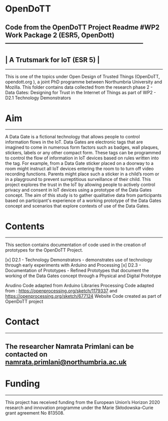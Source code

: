 # OpenDoTT
Code from the OpenDoTT Project
Readme
#WP2 Work Package 2 (ESR5, OpenDott)
—————————————————————
--------------------------------------
| A Trutsmark for IoT (ESR 5) |
--------------------------------------
------------------------------------------
This is one of the topics under Open Design of Trusted Things (OpenDoTT, opendott.org ), a joint PhD programme between Northumbria University and Mozilla. This folder contains data collected from the research phase 2 - Data Gates: Designing for Trust in the Internet of Things as part of WP2 - D2.1 Technology Demonstrators
# Aim
----------
A Data Gate is a fictional technology that allows people to control information flows in the IoT. Data Gates are electronic tags that are imagined to come in numerous form factors such as badges, wall plaques, stickers, labels or any other compact form. These tags can be programmed to control the flow of information in IoT devices based on rules written into the tag. For example, from a Data Gate sticker placed on a doorway to a room might instruct all IoT devices entering the room to to turn off video recording functions. Parents might place such a sticker in a child’s room or in a playground to prevent surreptitious surveillance of their child.
This project explores the trust in the IoT by allowing people to actively control privacy and consent in IoT devices using a prototype of the Data Gates concept. The aim of this study is to gather qualitative data from participants based on participant's experience of a working prototype of the Data Gates concept and scenarios that explore contexts of use of the Data Gates.

# Contents
--------
This section contains documentation of code used in the creation of prototypes for the OpenDoTT Project. 

[x] D2.1 - Technology Demonstrators - demonstrates use of technology through early experiments with Arduino and Processing
[x] D2.3 - Documentation of Prototypes - Refined Prototypes that document the working of the Data Gates concept through a Physical and Digital Prototype

Arudino Code adapted from Arduino Libraries
Processing Code adapted from : https://openprocessing.org/sketch/1179337 and https://openprocessing.org/sketch/677124
Website Code created as part of OpenDoTT project


# Contact
----------
The researcher Namrata Primlani can be contacted on
namrata.primlani@northumbria.ac.uk
----------
# Funding
----------
This project has received funding from the European Union’s Horizon 2020 research and innovation programme under the Marie Skłodowska-Curie grant agreement No 813508.

